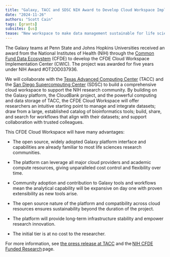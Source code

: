 ```yaml
---
title: "Galaxy, TACC and SDSC NIH Award to Develop Cloud Workspace Implementation Center"
date: "2024-11-26"
authors: "Scott Cain"
tags: [grants]
subsites: [us]
tease: "New workspace to make data management sustainable for life sciences data analysis"
---
```


The Galaxy teams at Penn State and Johns Hopkins Universities received an
award from the National Institutes of Health (NIH) through the
[Common Fund Data Ecosystem](https://commonfund.nih.gov/dataecosystem) (CFDE) to
develop the CFDE Cloud Workspace Implementation Center (CWIC). The project was
awarded for five years under NIH Award #OT2OD037936.

We will collaborate with the [Texas Advanced Computing Center](https://tacc.utexas.edu/) (TACC)
and the [San Diego Supercomputing Center](https://www.sdsc.edu/) (SDSC) to
build a comprehensive cloud workspace to support the NIH research community.
By building on the Galaxy platform, the CloudBank project, and the powerful
computing and data storage of TACC, the CFDE Cloud Workspace will offer
researchers an intuitive starting point to manage and integrate datasets;
draw from a large, established catalog of bioinformatics tools; build, share,
and search for workflows that align with their datasets; and support
collaboration with trusted colleagues.

This CFDE Cloud Workspace will have many advantages:

-   The open source, widely adopted Galaxy platform interface and capabilities are
    already familiar to most life sciences research communities.

-   The platform can leverage all major cloud providers and academic compute
    resources, giving unparalleled cost control and flexibility over time.

-   Community adoption and contribution to Galaxy tools and workflows mean the
    analytical capability will be expansive on day one with proven extensibility
    as new tools arise.

-   The open source nature of the platform and compatibility across cloud
    resources ensures sustainability beyond the duration of the project.

-   The platform will provide long-term infrastructure stability and empower
    research innovation.

-   The initial tier is at no cost to the researcher.

For more information, see
[the press release at TACC](https://tacc.utexas.edu/news/latest-news/2024/11/25/tacc-receives-nih-award-to-develop-cloud-workspace-implementation-center/)
and the [NIH CFDE Funded Research](https://commonfund.nih.gov/dataecosystem/FundedResearch) page.
